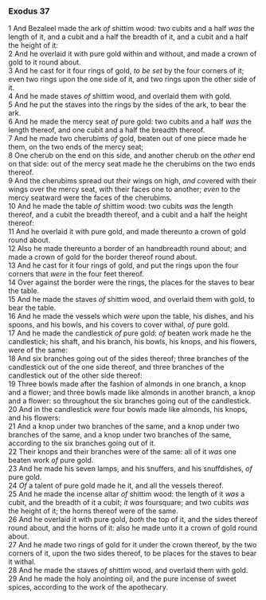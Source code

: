 ### Exodus 37

1 And Bezaleel made the ark *of* shittim wood: two cubits and a half *was* the length of it, and a cubit and a half the breadth of it, and a cubit and a half the height of it:  
2 And he overlaid it with pure gold within and without, and made a crown of gold to it round about.  
3 And he cast for it four rings of gold, *to be set* by the four corners of it; even two rings upon the one side of it, and two rings upon the other side of it.  
4 And he made staves *of* shittim wood, and overlaid them with gold.  
5 And he put the staves into the rings by the sides of the ark, to bear the ark.  
6 And he made the mercy seat *of* pure gold: two cubits and a half *was* the length thereof, and one cubit and a half the breadth thereof.  
7 And he made two cherubims *of* gold, beaten out of one piece made he them, on the two ends of the mercy seat;  
8 One cherub on the end on this side, and another cherub on the *other* end on that side: out of the mercy seat made he the cherubims on the two ends thereof.  
9 And the cherubims spread out *their* wings on high, *and* covered with their wings over the mercy seat, with their faces one to another; *even* to the mercy seatward were the faces of the cherubims.  
10 And he made the table *of* shittim wood: two cubits *was* the length thereof, and a cubit the breadth thereof, and a cubit and a half the height thereof:  
11 And he overlaid it with pure gold, and made thereunto a crown of gold round about.  
12 Also he made thereunto a border of an handbreadth round about; and made a crown of gold for the border thereof round about.  
13 And he cast for it four rings of gold, and put the rings upon the four corners that *were* in the four feet thereof.  
14 Over against the border were the rings, the places for the staves to bear the table.  
15 And he made the staves *of* shittim wood, and overlaid them with gold, to bear the table.  
16 And he made the vessels which *were* upon the table, his dishes, and his spoons, and his bowls, and his covers to cover withal, *of* pure gold.  
17 And he made the candlestick *of* pure gold: *of* beaten work made he the candlestick; his shaft, and his branch, his bowls, his knops, and his flowers, were of the same:  
18 And six branches going out of the sides thereof; three branches of the candlestick out of the one side thereof, and three branches of the candlestick out of the other side thereof:  
19 Three bowls made after the fashion of almonds in one branch, a knop and a flower; and three bowls made like almonds in another branch, a knop and a flower: so throughout the six branches going out of the candlestick.  
20 And in the candlestick *were* four bowls made like almonds, his knops, and his flowers:  
21 And a knop under two branches of the same, and a knop under two branches of the same, and a knop under two branches of the same, according to the six branches going out of it.  
22 Their knops and their branches were of the same: all of it *was* one beaten work *of* pure gold.  
23 And he made his seven lamps, and his snuffers, and his snuffdishes, *of* pure gold.  
24 *Of* a talent of pure gold made he it, and all the vessels thereof.  
25 And he made the incense altar *of* shittim wood: the length of it *was* a cubit, and the breadth of it a cubit; *it was* foursquare; and two cubits *was* the height of it; the horns thereof were of the same.  
26 And he overlaid it with pure gold, *both* the top of it, and the sides thereof round about, and the horns of it: also he made unto it a crown of gold round about.  
27 And he made two rings of gold for it under the crown thereof, by the two corners of it, upon the two sides thereof, to be places for the staves to bear it withal.  
28 And he made the staves *of* shittim wood, and overlaid them with gold.  
29 And he made the holy anointing oil, and the pure incense of sweet spices, according to the work of the apothecary.  
